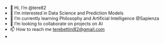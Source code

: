- 👋 Hi, I’m @tere82
- 👀 I’m interested in Data Science and Prediction Models
- 🌱 I’m currently learning Philosophy and Artificial Intelligence  @Sapienza
- 💞️ I’m looking to collaborate on projects on AI
- 📫 How to reach me terebettini82@gmail.com
-

<!---
tere82/tere82 is a ✨ special ✨ repository because its `README.md` (this file) appears on your GitHub profile.
You can click the Preview link to take a look at your changes.
--->
